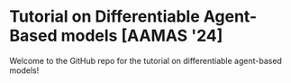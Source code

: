 # Tutorial on Differentiable Agent-Based models [AAMAS '24]

Welcome to the GitHub repo for the tutorial on differentiable agent-based models!
